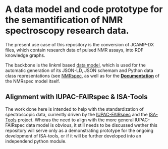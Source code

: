 # A data model and code prototype for the semantification of NMR spectroscopy research data.
The present use case of this repository is the conversion of JCAMP-DX files, which contain research data of pulsed NMR assays, into RDF knowledge graphs.

The backbone is the linkml based [data model](model/schema/), which is used for the automatic generation of its JSON-LD, JSON schemam and Python data class representations (see [NMRspec](NMRspec/), as well as for the [**Documentation**](https://StroemPhi.github.io/NMRspec/) of the NMRspec model itself.

## Alignment with IUPAC-FAIRspec & ISA-Tools
The work done here is intended to help with the standardization of spectroscopic data, currently driven by the [IUPAC-FAIRspec](https://github.com/IUPAC/IUPAC-FAIRSpec) and the [ISA-Tools](https://isa-tools.org/) project. Wheras the need to align with the more general IUPAC-FAIRspec data model is obvious, it still needs to be discussed wether this repository will serve only as a demonstrating prototype for the ongoing development of ISA-tools, or if it will be further developed into an independend python module. 
